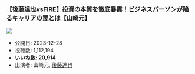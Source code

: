 ### [【後藤達也vsFIRE】投資の本質を徹底暴露！ビジネスパーソンが陥るキャリアの罠とは【山崎元】](https://www.youtube.com/watch?v=2XMbvuYkbeQ)
[![](https://img.youtube.com/vi/2XMbvuYkbeQ/sddefault.jpg)](https://www.youtube.com/watch?v=2XMbvuYkbeQ)
-   公開日: 2023-12-28
-   視聴数: 1,112,194
-   **いいね数: 20,914**
-   出演者: 山崎元, [後藤達也](/rehacq_fan/people/後藤達也 "wikilink")
